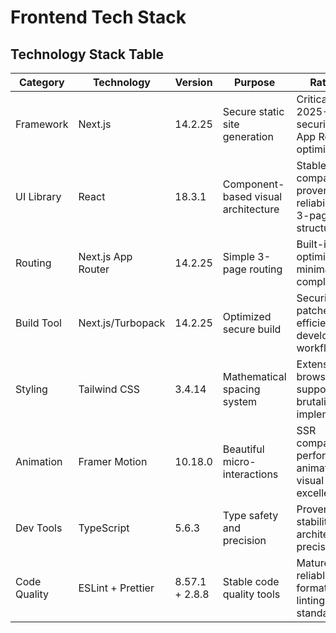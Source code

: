 # Frontend Tech Stack

## Technology Stack Table

| Category | Technology | Version | Purpose | Rationale |
|----------|------------|---------|---------|-----------|
| Framework | Next.js | 14.2.25 | Secure static site generation | Critical CVE-2025-29927 security fix, App Router optimization |
| UI Library | React | 18.3.1 | Component-based visual architecture | Stable compatibility, proven reliability for 3-page structure |
| Routing | Next.js App Router | 14.2.25 | Simple 3-page routing | Built-in optimization, minimal complexity |
| Build Tool | Next.js/Turbopack | 14.2.25 | Optimized secure build | Security patches, efficient development workflow |
| Styling | Tailwind CSS | 3.4.14 | Mathematical spacing system | Extensive browser support, brutalist design implementation |
| Animation | Framer Motion | 10.18.0 | Beautiful micro-interactions | SSR compatibility, performant animations for visual excellence |
| Dev Tools | TypeScript | 5.6.3 | Type safety and precision | Proven stability, architectural precision |
| Code Quality | ESLint + Prettier | 8.57.1 + 2.8.8 | Stable code quality tools | Mature, reliable formatting and linting standards |
